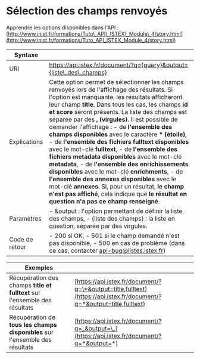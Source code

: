 # Sélection des champs renvoyés

 Apprendre les options disponibles dans l'API : [http://www.inist.fr/formations/Tuto\_API\_ISTEX\_Module\_4/story.html](http://www.inist.fr/formations/Tuto_API_ISTEX_Module_4/story.html)

| Syntaxe |  |
| --- | --- |
| URI | https://api.istex.fr/document/?q={query}&output={liste\_des\_champs} |
| Explications | Cette option permet de sélectionner les champs renvoyés lors de l'affichage des résultats.  Si l'option est manquante, les résultats afficheront leur champ **title**. Dans tous les cas, les champs **id et score** seront présents.  La liste des champs est séparée par des **, \(virgules\)**.  Il est possible de demander l'affichage :   - de **l'ensemble des champs disponibles** avec le caractère **\* \(étoile\)**,   - de **l'ensemble des fichiers fulltext disponibles** avec le mot-clé **fulltext**,   - de **l'ensemble des fichiers metadata disponibles** avec le mot-clé **metadata**,   - de **l'ensemble des enrichissements disponibles** avec le mot-clé **enrichments**,   - de **l'ensemble des annexes disponibles** avec le mot-clé **annexes**.   Si, pour un résultat, **le champ n'est pas affiché**, cela indique que **le résultat en question n'a pas ce champ renseigné**. |
| Paramètres | - &output : l'option permettant de définir la liste des champs, - {liste des champs} : la liste en question, séparée par des virgules. |
| Code de retour | - 200 si OK,  - 501 si le champ demandé n'est pas disponible,   - 500 en cas de problème \(dans ce cas, contacter [api-bug@listes.istex.fr](mailto:api-bug@listes.istex.fr)\) |

| Exemples |  |
| --- | --- |
| Récupération des champs **title et fulltext** sur l'ensemble des résultats | [https://api.istex.fr/document/?q=\*&output=title,fulltext](https://api.istex.fr/document/?q=*&output=title,fulltext) |
| Récupération de **tous les champs disponibles** sur l'ensemble des résultats | [https://api.istex.fr/document/?q=_&output=\_](https://api.istex.fr/document/?q=*&output=*) |

